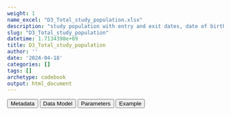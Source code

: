 ```yaml
---
weight: 1
name_excel: "D3_Total_study_population.xlsx"
description: "study population with entry and exit dates, date of birth, gender, dates and type of vaccinations"
slug: "D3_Total_study_population"
datetime: 1.7134398e+09
title: D3_Total_study_population
author: ''
date: '2024-04-18'
categories: []
tags: []
archetype: codebook
output: html_document
---
```


<script src="/rmarkdown-libs/core-js/shim.min.js"></script>
<script src="/rmarkdown-libs/react/react.min.js"></script>
<script src="/rmarkdown-libs/react/react-dom.min.js"></script>
<script src="/rmarkdown-libs/reactwidget/react-tools.js"></script>
<script src="/rmarkdown-libs/htmlwidgets/htmlwidgets.js"></script>
<link href="/rmarkdown-libs/reactable/reactable.css" rel="stylesheet" />
<script src="/rmarkdown-libs/reactable-binding/reactable.js"></script>
<div class="tab">
<button class="tablinks" onclick="openCity(event, &#39;Metadata&#39;)" id="defaultOpen">Metadata</button>
<button class="tablinks" onclick="openCity(event, &#39;Data Model&#39;)">Data Model</button>
<button class="tablinks" onclick="openCity(event, &#39;Parameters&#39;)">Parameters</button>
<button class="tablinks" onclick="openCity(event, &#39;Example&#39;)">Example</button>
</div>
<div id="Metadata" class="tabcontent">
<div id="htmlwidget-1" class="reactable html-widget" style="width:auto;height:600px;"></div>
<script type="application/json" data-for="htmlwidget-1">{"x":{"tag":{"name":"Reactable","attribs":{"data":{"medatata_name":["Name of the dataset","Content of the dataset","Unit of observation","Dataset where the list of UoOs is fully listed and with 1 record per UoO","How many observations per UoO","Variables capturing the UoO","Primary key","Parameters",null,null,null,null,null,null,null,null,null,null,null,null],"metadata_content":["D3_Total_study_population","study population with entry and exit dates, date of birth, gender, dates and type of vaccinations","all persons in the study population D4_study_population","D4_study_population","1","person_id","person_id",null,null,null,null,null,null,null,null,null,null,null,null,null]},"columns":[{"id":"medatata_name","name":"medatata_name","type":"character"},{"id":"metadata_content","name":"metadata_content","type":"character"}],"sortable":false,"searchable":true,"pagination":false,"highlight":true,"bordered":true,"striped":true,"style":{"maxWidth":1800},"height":"600px","dataKey":"02274bbfc11cd1a9ddd29c06e6726226"},"children":[]},"class":"reactR_markup"},"evals":[],"jsHooks":[]}</script>
</div>
<div id="Data Model" class="tabcontent">
<div id="htmlwidget-2" class="reactable html-widget" style="width:auto;height:600px;"></div>
<script type="application/json" data-for="htmlwidget-2">{"x":{"tag":{"name":"Reactable","attribs":{"data":{"VarName":["person_id","spell_start_date","study_exit_date","start_followup_study","date_vax_1","date_vax_2","date_vax_3","date_vax_4","type_vax_1","type_vax_2","type_vax_3","type_vax_4","sex","date_of_birth","date_of_death",null,null,null,null,null],"Description":["person identifier","start of the observation period where the person was observed and that is used to identify the person study period","exit from the study","entry in the study (same as D4_study_population/study_entry_date)","date of vaccination 1","date of vaccination 2","date of vaccination 3","date of vaccination 4","manufacturer of vaccination 1","manufacturer of vaccination 2","manufacturer of vaccination 3","manufacturer of vaccination 4","gender at the moment when the instance was created","date of birth","date of death",null,null,null,null,null],"Format":["string","date","date","date","date","date","date","date","string","string","string","string","string","date","date",null,null,null,null,null],"Vocabulary":[null,null,null,null,null,null,null,null,null,null,null,null,null,null,null,null,null,null,null,null],"Parameters":[null,null,null,null,null,null,null,null,null,null,null,null,null,null,null,null,null,null,null,null],"Notes and examples":[null,null,null,null,null,null,null,null,null,null,null,null,null,null,null,null,null,null,null,null],"Source tables and variables":["D4_study_population/person_id","D4_study_population/spell_start_date","D4_study_population/study_exit_date","D4_study_population/study_entry_date","D3_vaccines_curated/date_curated D3_vaccines_curated/dose_curated","D3_vaccines_curated/date_curated D3_vaccines_curated/dose_curated","D3_vaccines_curated/date_curated D3_vaccines_curated/dose_curated","D3_vaccines_curated/date_curated D3_vaccines_curated/dose_curated","D3_vaccines_curated/manufacturer_curated D3_vaccines_curated/dose_curated","D3_vaccines_curated/manufacturer_curated D3_vaccines_curated/dose_curated","D3_vaccines_curated/manufacturer_curated D3_vaccines_curated/dose_curated","D3_vaccines_curated/manufacturer_curated D3_vaccines_curated/dose_curated","D3_PERSONS/sex_at_instance_creation","D3_PERSONS/birth_date","D3_PERSONS/death_date",null,null,null,null,null],"Retrieved":["yes","yes","yes","yes","yes","yes","yes","yes","yes","yes","yes","yes","yes","yes","yes",null,null,null,null,null],"Calculated":[null,null,null,null,null,null,null,null,null,null,null,null,null,null,null,null,null,null,null,null],"Algorithm_id":[null,null,null,null,null,null,null,null,null,null,null,null,null,null,null,null,null,null,null,null],"Rule":[null,null,null,null,"D3_vaccines_curated/date_curated where D3_vaccines_curated/dose_curated == 1","D3_vaccines_curated/date_curated where D3_vaccines_curated/dose_curated == 2","D3_vaccines_curated/date_curated where D3_vaccines_curated/dose_curated == 3","D3_vaccines_curated/date_curated where D3_vaccines_curated/dose_curated == 4","D3_vaccines_curated/manufacturer_curated where D3_vaccines_curated/dose_curated == 4","D3_vaccines_curated/manufacturer_curated where D3_vaccines_curated/dose_curated == 5","D3_vaccines_curated/manufacturer_curated where D3_vaccines_curated/dose_curated == 6","D3_vaccines_curated/manufacturer_curated where D3_vaccines_curated/dose_curated == 7",null,null,null,null,null,null,null,null]},"columns":[{"id":"VarName","name":"VarName","type":"character"},{"id":"Description","name":"Description","type":"character"},{"id":"Format","name":"Format","type":"character"},{"id":"Vocabulary","name":"Vocabulary","type":"logical"},{"id":"Parameters","name":"Parameters","type":"logical"},{"id":"Notes and examples","name":"Notes and examples","type":"logical"},{"id":"Source tables and variables","name":"Source tables and variables","type":"character"},{"id":"Retrieved","name":"Retrieved","type":"character"},{"id":"Calculated","name":"Calculated","type":"logical"},{"id":"Algorithm_id","name":"Algorithm_id","type":"logical"},{"id":"Rule","name":"Rule","type":"character"}],"sortable":false,"searchable":true,"pagination":false,"highlight":true,"bordered":true,"striped":true,"style":{"maxWidth":1800},"height":"600px","dataKey":"4b9710c95dad3655cb33a6a208232e39"},"children":[]},"class":"reactR_markup"},"evals":[],"jsHooks":[]}</script>
</div>
<div id="Parameters" class="tabcontent">
<div id="htmlwidget-3" class="reactable html-widget" style="width:auto;height:600px;"></div>
<script type="application/json" data-for="htmlwidget-3">{"x":{"tag":{"name":"Reactable","attribs":{"data":{"parameter in the variable name":[null,null,null,null,null,null,null,null,null,null,null,null,null,null,null,null,null,null,null,null],"values":[null,null,null,null,null,null,null,null,null,null,null,null,null,null,null,null,null,null,null,null],"name of macro":[null,null,null,null,null,null,null,null,null,null,null,null,null,null,null,null,null,null,null,null]},"columns":[{"id":"parameter in the variable name","name":"parameter in the variable name","type":"logical"},{"id":"values","name":"values","type":"logical"},{"id":"name of macro","name":"name of macro","type":"logical"}],"sortable":false,"searchable":true,"pagination":false,"highlight":true,"bordered":true,"striped":true,"style":{"maxWidth":1800},"height":"600px","dataKey":"f545894952d01490ab535e7af1d88bc2"},"children":[]},"class":"reactR_markup"},"evals":[],"jsHooks":[]}</script>
</div>
<div id="Example" class="tabcontent">
<div id="htmlwidget-4" class="reactable html-widget" style="width:auto;height:600px;"></div>
<script type="application/json" data-for="htmlwidget-4">{"x":{"tag":{"name":"Reactable","attribs":{"data":{"person_id":["P0001","P0002","P0003","P0004","P0005","P0006","P0007","P0008","P0010","P0011","P0013","P0014","P0015","P0016","P0017","P0018","P0019","P0020","P0021","P0022"],"spell_start_date":["2018-01-01T00:00:00Z","2018-10-29T00:00:00Z","2018-01-01T00:00:00Z","2018-01-01T00:00:00Z","2018-01-01T00:00:00Z","2019-12-06T00:00:00Z","2018-01-01T00:00:00Z","2018-01-01T00:00:00Z","2018-01-01T00:00:00Z","2018-01-01T00:00:00Z","2018-01-01T00:00:00Z","2018-01-01T00:00:00Z","2018-01-01T00:00:00Z","2018-01-01T00:00:00Z","2018-01-01T00:00:00Z","2018-01-01T00:00:00Z","2018-01-01T00:00:00Z","2018-01-01T00:00:00Z","2018-01-01T00:00:00Z","2018-01-01T00:00:00Z"],"study_exit_date":["2021-06-30T00:00:00Z","2021-06-02T00:00:00Z","2021-06-30T00:00:00Z","2021-06-30T00:00:00Z","2021-06-30T00:00:00Z","2021-06-30T00:00:00Z","2021-06-30T00:00:00Z","2021-06-30T00:00:00Z","2021-06-30T00:00:00Z","2019-03-01T00:00:00Z","2021-06-30T00:00:00Z","2021-06-30T00:00:00Z","2021-06-30T00:00:00Z","2021-06-30T00:00:00Z","2019-08-27T00:00:00Z","2021-06-30T00:00:00Z","2021-06-30T00:00:00Z","2021-06-30T00:00:00Z","2021-06-30T00:00:00Z","2021-06-30T00:00:00Z"],"start_followup_study":["2019-01-01T00:00:00Z","2019-10-29T00:00:00Z","2019-01-01T00:00:00Z","2019-01-01T00:00:00Z","2019-01-01T00:00:00Z","2020-12-05T00:00:00Z","2019-01-01T00:00:00Z","2019-01-01T00:00:00Z","2019-01-01T00:00:00Z","2019-01-01T00:00:00Z","2019-01-01T00:00:00Z","2019-01-01T00:00:00Z","2019-01-01T00:00:00Z","2019-01-01T00:00:00Z","2019-01-01T00:00:00Z","2019-01-01T00:00:00Z","2019-01-01T00:00:00Z","2019-01-01T00:00:00Z","2019-01-01T00:00:00Z","2019-01-01T00:00:00Z"],"date_vax_1":["2021-01-01T00:00:00Z",null,null,"2021-05-02T00:00:00Z",null,null,null,null,"2021-05-21T00:00:00Z",null,"2021-05-22T00:00:00Z","2021-04-18T00:00:00Z","2021-05-15T00:00:00Z","2021-04-10T00:00:00Z",null,"2021-06-13T00:00:00Z",null,"2021-04-02T00:00:00Z","2021-06-09T00:00:00Z","2021-01-09T00:00:00Z"],"date_vax_2":["2021-01-25T00:00:00Z",null,null,null,null,null,null,null,"2021-06-30T00:00:00Z",null,null,"2021-05-12T00:00:00Z","2021-06-24T00:00:00Z",null,null,null,null,"2021-06-24T00:00:00Z",null,"2021-01-28T00:00:00Z"],"date_vax_3":["2021-04-01T00:00:00Z",null,null,null,null,null,null,null,null,null,null,null,null,null,null,null,null,null,null,null],"date_vax_4":["2021-06-12T00:00:00Z",null,null,null,null,null,null,null,null,null,null,null,null,null,null,null,null,null,null,null],"type_vax_1":["pfizer",null,null,"astrazeneca",null,null,null,null,"pfizer",null,"pfizer","pfizer","pfizer","astrazeneca",null,"pfizer",null,"astrazeneca","pfizer","pfizer"],"type_vax_2":["pfizer",null,null,null,null,null,null,null,"pfizer",null,null,"pfizer","pfizer",null,null,null,null,"astrazeneca",null,"pfizer"],"type_vax_3":["pfizer",null,null,null,null,null,null,null,null,null,null,null,null,null,null,null,null,null,null,null],"type_vax_4":["pfizer",null,null,null,null,null,null,null,null,null,null,null,null,null,null,null,null,null,null,null],"sex":["F","M","M","F","M","F","F","F","F","F","F","M","F","M","F","F","F","F","F","F"],"date_of_birth":["1968-01-15T00:00:00Z","1998-01-01T00:00:00Z","1996-09-24T00:00:00Z","1943-12-13T00:00:00Z","2016-07-06T00:00:00Z","2019-07-05T00:00:00Z","2016-06-06T00:00:00Z","1990-09-07T00:00:00Z","1969-01-04T00:00:00Z","1988-11-19T00:00:00Z","1970-01-28T00:00:00Z","1942-10-25T00:00:00Z","1964-03-14T00:00:00Z","1993-07-21T00:00:00Z","1926-10-26T00:00:00Z","1961-04-21T00:00:00Z","1979-11-14T00:00:00Z","1945-05-28T00:00:00Z","1956-03-11T00:00:00Z","1970-08-05T00:00:00Z"],"date_of_death":[null,null,null,null,null,null,null,null,null,null,null,null,null,null,"2019-08-27T00:00:00Z",null,null,null,null,null]},"columns":[{"id":"person_id","name":"person_id","type":"character"},{"id":"spell_start_date","name":"spell_start_date","type":"Date"},{"id":"study_exit_date","name":"study_exit_date","type":"Date"},{"id":"start_followup_study","name":"start_followup_study","type":"Date"},{"id":"date_vax_1","name":"date_vax_1","type":"Date"},{"id":"date_vax_2","name":"date_vax_2","type":"Date"},{"id":"date_vax_3","name":"date_vax_3","type":"Date"},{"id":"date_vax_4","name":"date_vax_4","type":"Date"},{"id":"type_vax_1","name":"type_vax_1","type":"character"},{"id":"type_vax_2","name":"type_vax_2","type":"character"},{"id":"type_vax_3","name":"type_vax_3","type":"character"},{"id":"type_vax_4","name":"type_vax_4","type":"character"},{"id":"sex","name":"sex","type":"character"},{"id":"date_of_birth","name":"date_of_birth","type":"Date"},{"id":"date_of_death","name":"date_of_death","type":"Date"}],"sortable":false,"searchable":true,"pagination":false,"highlight":true,"bordered":true,"striped":true,"style":{"maxWidth":1800},"height":"600px","dataKey":"3fb9011fc02d2a541ea7bacc21d57f18"},"children":[]},"class":"reactR_markup"},"evals":[],"jsHooks":[]}</script>
</div>

